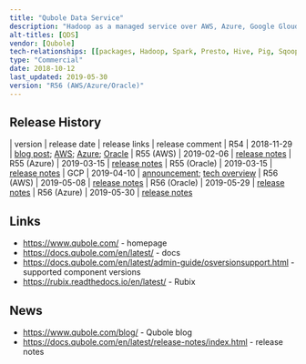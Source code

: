 ```yaml
---
title: "Qubole Data Service"
description: "Hadoop as a managed service over AWS, Azure, Google Gloud Platform and Oracle Cloud.  Supports Airflow, Hadoop, Presto and Spark cluster types, automatic management (starting, stopping and scaling) of clusters based on workload, automatic shared Hive metastores within accounts, role based access control (to accounts, clusters and UI/API functionality, with Hive authorisation to manage access to data), connectivity to external databases (Data Stores), labelling of clusters and routing of commands by label (allowing graceful cluster upgrades), custom node bootstrap commands, encryption, auditing, data caching (on AWS only via open source Rubix project), ODBC/JDBC drives.  Has a rich web based user interface that supports exploration of data (in Hadoop, object stores and connected external databases), a command composer with auto completion (supporting Hive, Presto, Pig, Shell, Spark and Worklow commands) with auto completion and command history, parameterisable command templates, data management (import, export and upload), a visual query builder (Smart Query), Zeppelin based notebooks (including publication of public read only notebook views), command schedulers, cluster management and a range of usage and cluster metrics and graphs.  Also supports a REST API.  Priced per hour based on the cloud infrastructure being used, which is in addition to any cloud vendor costs.  Launched in 2013."
alt-titles: [QDS]
vendor: [Qubole]
tech-relationships: [[packages, Hadoop, Spark, Presto, Hive, Pig, Sqoop, Tez, Zeppelin, Airflow, TensorFlow]]
type: "Commercial"
date: 2018-10-12
last_updated: 2019-05-30
version: "R56 (AWS/Azure/Oracle)"
---
```

## Release History

| version | release date | release links | release comment
| R54 | 2018-11-29 | [blog post](https://www.qubole.com/blog/release-54/); [AWS](https://docs.qubole.com/en/latest/release-notes/releasenotesR54/index.html); [Azure](https://docs.qubole.com/en/latest/release-notes/releasenotes-AzureR54/index.html); [Oracle](https://docs.qubole.com/en/latest/release-notes/releasenotes-OracleR54/index.html)
| R55 (AWS) | 2019-02-06 | [release notes](https://docs.qubole.com/en/latest/release-notes/releasenotesR55/index.html)
| R55 (Azure) | 2019-03-15 | [release notes](https://docs.qubole.com/en/latest/release-notes/releasenotes-AzureR55/index.html)
| R55 (Oracle) | 2019-03-15 | [release notes](https://docs.qubole.com/en/latest/release-notes/releasenotes-OracleR55/index.html)
| GCP | 2019-04-10 | [announcement](https://www.qubole.com/blog/qubole-google-deliver-unified-user-experience/); [tech overview](https://www.qubole.com/blog/technical-overview-of-qubole-on-gcp/)
| R56 (AWS) | 2019-05-08 | [release notes](https://docs.qubole.com/en/latest/release-notes/releasenotesR56/index.html)
| R56 (Oracle) | 2019-05-29 | [release notes](https://docs.qubole.com/en/latest/release-notes/releasenotes-OracleR56/index.html)
| R56 (Azure) | 2019-05-30 | [release notes](https://docs.qubole.com/en/latest/release-notes/releasenotes-AzureR56/index.html)

## Links

* <https://www.qubole.com/> - homepage
* <https://docs.qubole.com/en/latest/> - docs
* <https://docs.qubole.com/en/latest/admin-guide/osversionsupport.html> - supported component versions
* <https://rubix.readthedocs.io/en/latest/> - Rubix

## News

* <https://www.qubole.com/blog/> - Qubole blog
* <https://docs.qubole.com/en/latest/release-notes/index.html> - release notes